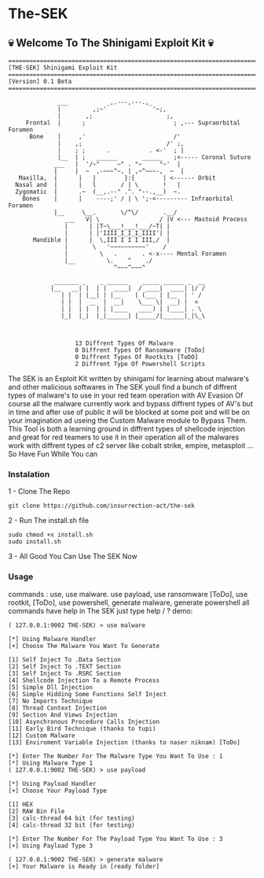 # The-SEK
## 💀 Welcome To The Shinigami Exploit Kit 💀
```
=========================================================================
[THE-SEK] Shinigami Exploit Kit
=========================================================================
[Version] 0.1 Beta
=========================================================================

              ___           _,.---,---.,_
              |         ,;~'             '~;, 
              |       ,;                     ;,      
     Frontal  |      ;                         ; ,--- Supraorbital Foramen
      Bone    |     ,'                         /'
              |    ,;                        /' ;,
              |    ; ;      .           . <-'  ; |
              |__  | ;   ______       ______   ;<----- Coronal Suture
             ___   |  '/~"     ~" . "~     "~'  |
             |     |  ~  ,-~~~^~, | ,~^~~~-,  ~  |
   Maxilla,  |      |   |        }:{        | <------ Orbit
  Nasal and  |      |   l       / | \       !   |
  Zygomatic  |      .~  (__,.--" .^. "--.,__)  ~. 
    Bones    |      |    ----;' / | \ ';-<--------- Infraorbital Foramen
             |__     \__.       \/^\/       .__/
                ___   V| \                 / |V <--- Mastoid Process
                |      | |T~\___!___!___/~T| |
                |      | |'IIII_I_I_I_IIII'| |  
       Mandible |      |  \,III I I I III,/  | 
                |       \   '~~~~~~~~~~'    /
                |         \   .       . <-x---- Mental Foramen
                |__         \.    ^    ./
                              ^~~~^~~~^

             _______ _    _ ______    _____ ______ _  __
            |__   __| |  | |  ____|  / ____|  ____| |/ /
               | |  | |__| | |__    | (___ | |__  | ' / 
               | |  |  __  |  __|    \___ \|  __| |  <  
               | |  | |  | | |____   ____) | |____| . \ 
               |_|  |_|  |_|______| |_____/|______|_|\_\
      

      
                   13 Diffrent Types Of Malware
                   0 Diffrent Types Of Ransomware [ToDo]
                   0 Diffrent Types Of Rootkits [ToDO]
                   2 Diffrent Type Of Powershell Scripts

```
The SEK is an Exploit Kit written by shinigami for learning about malware's and other malicious softwares in The SEK youll find a bunch of diffrent types of malware's to use in your red team operation with AV Evasion Of course all the malware currently work and bypass diffrent types of AV's but in time and after use of public it will be blocked at some poit and will be on your imagination ad useing the Custom Malware module to Bypass Them. This Tool is both a learning ground in diffrent types of shellcode injection and great for red teamers to use it in their operation all of the malwares work with diffrent types of c2 server like cobalt strike, empire, metasploit ... So Have Fun While You can

### Instalation
1 - Clone The Repo
```
git clone https://github.com/insurrection-act/the-sek
```
2 - Run The install.sh file
```
sudo chmod +x install.sh
sudo install.sh
```
3 - All Good You Can Use The SEK Now
### Usage
commands : use, use malware. use payload, use ransomware [ToDo], use rootkit, [ToDo], use powershell, generate malware, generate powershell
all commands have help in The SEK just type help / ?
demo:
```
( 127.0.0.1:9002 THE-SEK) > use malware

[*] Using Malware Handler
[+] Choose The Malware You Want To Generate

[1] Self Inject To .Data Section
[2] Self Inject To .TEXT Section
[3] Self Inject To .RSRC Section
[4] Shellcode Injection To a Remote Process
[5] Simple Dll Injection
[6] Simple Hidding Some Functions Self Inject
[7] No Imports Technique
[8] Thread Context Injection
[9] Section And Views Injection
[10] Asynchronous Procedure Calls Injection
[11] Early Bird Technique (thanks to tupi)
[12] Custom Malware
[13] Enviroment Variable Injection (thanks to naser niknam) [ToDo]

[*] Enter The Number For The Malware Type You Want To Use : 1
[*] Using Malware Type 1
( 127.0.0.1:9002 THE-SEK) > use payload

[*] Using Payload Handler
[+] Choose Your Payload Type

[1] HEX
[2] RAW Bin File
[3] calc-thread 64 bit (for testing)
[4] calc-thread 32 bit (for testing)

[*] Enter The Number For The Payload Type You Want To Use : 3
[+] Using Payload Type 3

( 127.0.0.1:9002 THE-SEK) > generate malware
[+] Your Malware is Ready in [ready folder]
```
